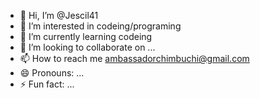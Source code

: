 - 👋 Hi, I’m @Jescil41
- 👀 I’m interested in codeing/programing 
- 🌱 I’m currently learning codeing 
- 💞️ I’m looking to collaborate on ...
- 📫 How to reach me ambassadorchimbuchi@gmail.com
- 😄 Pronouns: ...
- ⚡ Fun fact: ...

<!---
Jescil41/Jescil41 is a ✨ special ✨ repository because its `README.md` (this file) appears on your GitHub profile.
You can click the Preview link to take a look at your changes.
--->
